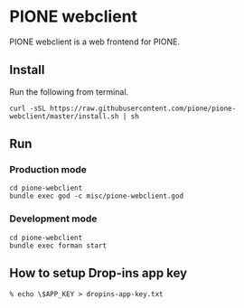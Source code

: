 # PIONE webclient

PIONE webclient is a web frontend for PIONE.

## Install

Run the following from terminal.

```
curl -sSL https://raw.githubusercontent.com/pione/pione-webclient/master/install.sh | sh
```

## Run

### Production mode

    cd pione-webclient
    bundle exec god -c misc/pione-webclient.god

### Development mode

    cd pione-webclient
    bundle exec forman start

## How to setup Drop-ins app key

    % echo \$APP_KEY > dropins-app-key.txt


